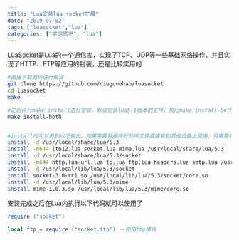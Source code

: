 ```yaml
---
title: "Lua安装lua socket扩展"
date: "2019-07-02"
tags: ["luasocket","lua"]
categories: ["学习笔记", "lua"]
---
```


[LuaSocket](http://w3.impa.br/~diego/software/luasocket/introduction.html)是Lua的一个通信库，实现了TCP、UDP等一些基础网络操作，并且实现了HTTP、FTP等应用的封装，还是比较实用的

``` bash
#直接下载源码进行编译
git clone https://github.com/diegonehab/luasocket
cd luasocket
make

#之后执行make install进行安装，默认安装lua5.1版本的支持，执行make install-both会自动检查对应版本进行安装
make install-both


#install时可以看到以下输出，如果需要将编译好的库文件直接拿到其他设备上使用，只需要将这些.lua和.so文件保留相对路径移动到对应的lua引用库即可
install -d /usr/local/share/lua/5.3
install -m644 ltn12.lua socket.lua mime.lua /usr/local/share/lua/5.3
install -d /usr/local/share/lua/5.3/socket
install -m644 http.lua url.lua tp.lua ftp.lua headers.lua smtp.lua /usr/local/share/lua/5.3/socket
install -d /usr/local/lib/lua/5.3/socket
install socket-3.0-rc1.so /usr/local/lib/lua/5.3/socket/core.so
install -d /usr/local/lib/lua/5.3/mime
install mime-1.0.3.so /usr/local/lib/lua/5.3/mime/core.so
```

安装完成之后在Lua内执行以下代码就可以使用了

```lua
require ("socket")

local ftp = require ("socket.ftp") --使用ftp模块
```

